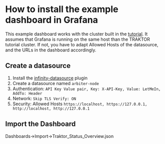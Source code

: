 # How to install the example dashboard in Grafana

This example dashboard works with the cluster built in the [tutorial](https://github.com/ergo70/TRAKTOR/blob/main/doc/TRAKTOR_tutorial.md). It assumes that Grafana is running on the same host than the TRAKTOR tutorial cluster. If not, you have to adapt Allowed Hosts of the datasource, and the URLs in the dashboard accordingly.

## Create a datasource

1. Install the [infinity-datasource](https://sriramajeyam.com/grafana-infinity-datasource/) plugin
1. Create a datasource named ```arbiter-node```
1. Authentication: ```API Key Value pair, Key: X-API-Key, Value: LetMeIn, AddTo: Header```
1. Network: ```Skip TLS Verify: ON```
1. Security: Allowed Hosts ```https://localhost, https://127.0.0.1, http://localhost, http://127.0.0.1```

## Import the Dashboard

Dashboards->Import->Traktor_Status_Overview.json
